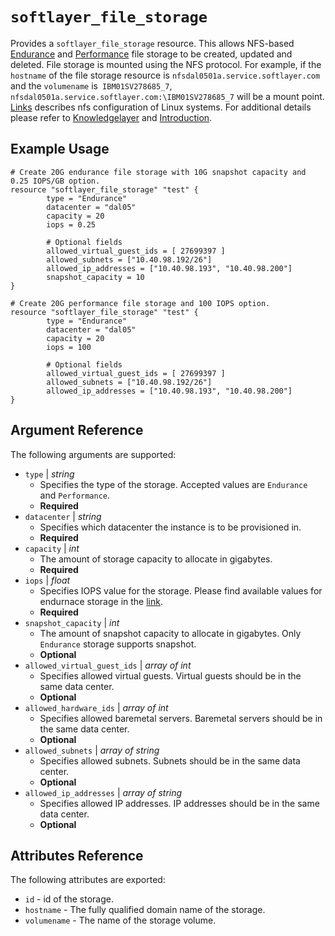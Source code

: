 # `softlayer_file_storage`

Provides a `softlayer_file_storage` resource. This allows NFS-based [Endurance](https://knowledgelayer.softlayer.com/topic/endurance-storage)
 and [Performance](https://knowledgelayer.softlayer.com/topic/performance-storage) file storage to be created, updated and deleted.
File storage is mounted using the NFS protocol. For example, if the `hostname` of the file storage resource is `nfsdal0501a.service.softlayer.com`
 and the `volumename` is` IBM01SV278685_7`, `nfsdal0501a.service.softlayer.com:\IBM01SV278685_7` will be a mount point. [Links](https://knowledgelayer.softlayer.com/procedure/accessing-file-storage-linux) describes nfs 
 configuration of Linux systems. For additional details please refer to [Knowledgelayer](https://knowledgelayer.softlayer.com/topic/file-storage) and [Introduction](http://www.softlayer.com/file-storage).

## Example Usage

```hcl
# Create 20G endurance file storage with 10G snapshot capacity and 0.25 IOPS/GB option.
resource "softlayer_file_storage" "test" {
        type = "Endurance"
        datacenter = "dal05"
        capacity = 20
        iops = 0.25
        
        # Optional fields
        allowed_virtual_guest_ids = [ 27699397 ]
        allowed_subnets = ["10.40.98.192/26"]
        allowed_ip_addresses = ["10.40.98.193", "10.40.98.200"]
        snapshot_capacity = 10
}

# Create 20G performance file storage and 100 IOPS option.
resource "softlayer_file_storage" "test" {
        type = "Endurance"
        datacenter = "dal05"
        capacity = 20
        iops = 100
        
        # Optional fields
        allowed_virtual_guest_ids = [ 27699397 ]
        allowed_subnets = ["10.40.98.192/26"]
        allowed_ip_addresses = ["10.40.98.193", "10.40.98.200"]
}
```

## Argument Reference

The following arguments are supported:

* `type` | *string*
    * Specifies the type of the storage. Accepted values are `Endurance` and `Performance`.
    * **Required**
* `datacenter` | *string*
    * Specifies which datacenter the instance is to be provisioned in.
    * **Required**
* `capacity` | *int*
    * The amount of storage capacity to allocate in gigabytes.
    * **Required**
* `iops` | *float*
    * Specifies IOPS value for the storage. Please find available values for endurnace storage in the [link](https://knowledgelayer.softlayer.com/learning/introduction-endurance-storage).
    * **Required**
* `snapshot_capacity` | *int*
    * The amount of snapshot capacity to allocate in gigabytes. Only `Endurance` storage supports snapshot.
    * **Optional**
* `allowed_virtual_guest_ids` | *array of int*
    * Specifies allowed virtual guests. Virtual guests should be in the same data center.
    * **Optional**
* `allowed_hardware_ids` | *array of int*
    * Specifies allowed baremetal servers. Baremetal servers should be in the same data center.
    * **Optional**    
* `allowed_subnets` | *array of string*
    * Specifies allowed subnets. Subnets should be in the same data center.
    * **Optional**    
* `allowed_ip_addresses` | *array of string*
    * Specifies allowed IP addresses. IP addresses should be in the same data center.
    * **Optional**    
    

## Attributes Reference

The following attributes are exported:

* `id` - id of the storage.
* `hostname` - The fully qualified domain name of the storage. 
* `volumename` - The name of the storage volume.
